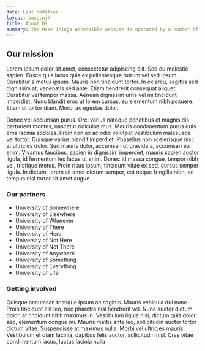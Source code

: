 ```yaml
---
date: Last Modified
layout: base.njk
title: About Us
summary: The Make Things Accessible website is operated by a number of London-based universities, sharing our knowledge on delivering accessible experiences for all
---
```

## Our mission

Lorem ipsum dolor sit amet, consectetur adipiscing elit. Sed eu molestie sapien. Fusce quis lacus quis ex pellentesque rutrum vel sed ipsum. Curabitur a metus ipsum. Mauris non tincidunt tortor. In ex arcu, sagittis sed dignissim at, venenatis sed ante. Etiam hendrerit consequat aliquet. Curabitur vel tempor massa. Aenean dignissim urna vel mi tincidunt imperdiet. Nunc blandit eros ut lorem cursus, eu elementum nibh posuere. Etiam ut tortor diam. Morbi ac egestas dolor.

Donec vel accumsan purus. Orci varius natoque penatibus et magnis dis parturient montes, nascetur ridiculus mus. Mauris condimentum purus quis eros lacinia sodales. Proin non ex ac odio volutpat vestibulum malesuada vel tortor. Quisque varius blandit imperdiet. Phasellus non scelerisque nisl, at ultricies dolor. Sed mauris dolor, accumsan ut gravida a, accumsan eu enim. Vivamus faucibus, sapien in dignissim imperdiet, mauris sapien auctor ligula, id fermentum leo lacus ut enim. Donec id massa congue, tempor nibh vel, tristique metus. Proin risus ipsum, tincidunt vitae ex sed, cursus semper ligula. In dictum, lorem sit amet dictum semper, est neque fringilla nibh, ac tempus nisl tortor sit amet augue.

### Our partners

- University of Somewhere
- University of Elsewhere
- University of Wherever
- University of There
- University of Here
- University of Not Here
- University of Not There
- University of Anywhere
- University of Something
- University of Everything
- University of Life

### Getting involved

Quisque accumsan tristique ipsum ac sagittis. Mauris vehicula dui nunc. Proin tincidunt elit leo, nec pharetra nisl hendrerit vel. Nunc auctor dictum dolor, at tincidunt nibh maximus in. Vestibulum ligula nisi, dictum quis dolor sed, elementum congue mi. Mauris mattis ante leo, sollicitudin auctor tortor dictum vitae. Suspendisse at maximus nulla. Morbi vel ultricies mauris. Vestibulum et diam lacinia, dapibus felis auctor, sollicitudin nisl. Cras vitae condimentum lacus, luctus lacinia nulla.
